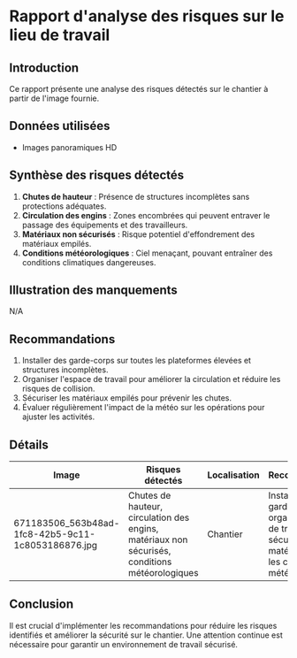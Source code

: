 # Rapport d'analyse des risques sur le lieu de travail
## Introduction
Ce rapport présente une analyse des risques détectés sur le chantier à partir de l'image fournie.

## Données utilisées
- Images panoramiques HD

## Synthèse des risques détectés
1. **Chutes de hauteur** : Présence de structures incomplètes sans protections adéquates.
2. **Circulation des engins** : Zones encombrées qui peuvent entraver le passage des équipements et des travailleurs.
3. **Matériaux non sécurisés** : Risque potentiel d'effondrement des matériaux empilés.
4. **Conditions météorologiques** : Ciel menaçant, pouvant entraîner des conditions climatiques dangereuses.

## Illustration des manquements
N/A

## Recommandations
1. Installer des garde-corps sur toutes les plateformes élevées et structures incomplètes.
2. Organiser l'espace de travail pour améliorer la circulation et réduire les risques de collision.
3. Sécuriser les matériaux empilés pour prévenir les chutes.
4. Évaluer régulièrement l'impact de la météo sur les opérations pour ajuster les activités.

## Détails
| Image | Risques détectés | Localisation | Recommandations |
|-------|------------------|--------------|-----------------|
| 671183506_563b48ad-1fc8-42b5-9c11-1c8053186876.jpg | Chutes de hauteur, circulation des engins, matériaux non sécurisés, conditions météorologiques | Chantier | Installer des garde-corps, organiser l'espace de travail, sécuriser les matériaux, évaluer les conditions météo |

## Conclusion
Il est crucial d'implémenter les recommandations pour réduire les risques identifiés et améliorer la sécurité sur le chantier. Une attention continue est nécessaire pour garantir un environnement de travail sécurisé.